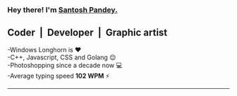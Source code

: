 ### Hey there! I'm [Santosh Pandey.][website]
 
## Coder &nbsp;|&nbsp; Developer &nbsp;|&nbsp; Graphic artist


 -Windows Longhorn is ❤ <br>
 -C++, Javascript, CSS and Golang 😌<br>
 -Photoshopping since a decade now 💻 <br>
 -Average typing speed **102 WPM** ⚡

____


&nbsp;
<br/>

[website]: https://esantosh.com
